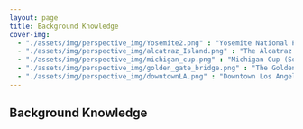 ```yaml
---
layout: page
title: Background Knowledge
cover-img: 
  - "./assets/img/perspective_img/Yosemite2.png" : "Yosemite National Park , Jun 2016"
  - "./assets/img/perspective_img/alcatraz_Island.png" : "The Alcatraz Island @San Francisco, May 2017"
  - "./assets/img/perspective_img/michigan_cup.png" : "Michigan Cup (Soccer) @Canton, Michigan, Aug 2019"
  - "./assets/img/perspective_img/golden_gate_bridge.png" : "The Golden Gate Bridge @San Francisco, May 2017"
  - "./assets/img/perspective_img/downtownLA.png" : "Downtown Los Angeles, Oct 2015"
---
```


## Background Knowledge
